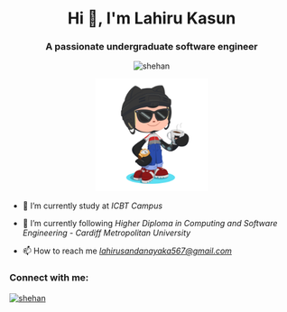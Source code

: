 <h1 align="center">Hi 👋, I'm Lahiru Kasun</h1>
<h3 align="center">A passionate undergraduate software engineer</h3>

<p align="center"> <img src="https://komarev.com/ghpvc/?username=shehan&label=Profile%20views&color=0e75b6&style=flat" alt="shehan" /> </p>

<div align=center>
        <img src="https://raw.githubusercontent.com/AhmedFathyDev/AhmedFathyDev/main/GitHub.png" alt="GitHub Octocat Drinking a Cup of Coffee" height="200">
    </div>

- 🔭 I’m currently study at *ICBT Campus*

- 🌱 I’m currently following *Higher Diploma in Computing and Software Engineering - Cardiff Metropolitan University*

- 📫 How to reach me *lahirusandanayaka567@gmail.com*

<h3 align="left">Connect with me:</h3>
<p align="left">
<a href="https://www.instagram.com/lahiru____________kasun" target="blank"><img align="center" src="https://raw.githubusercontent.com/rahuldkjain/github-profile-readme-generator/master/src/images/icons/Social/instagram.svg" alt="shehan" height="30" width="40" /></a>
</p>


